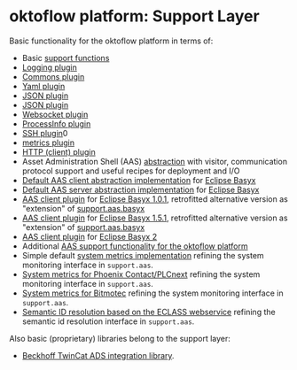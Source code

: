 # oktoflow platform: Support Layer

Basic functionality for the oktoflow platform in terms of:
  * Basic [support functions](support/README.md)
  * [Logging plugin](support.log-slf4j-simple/README.md)
  * [Commons plugin](support.commons-apache/README.md)
  * [Yaml plugin](support.yaml-snakeyaml/README.md)
  * [JSON plugin](support.json-jackson/README.md)
  * [JSON plugin](support.rest-spark/README.md)
  * [Websocket plugin](support.websocket-websocket/README.md)
  * [ProcessInfo plugin](support.processInfo-oshi/README.md)
  * [SSH plugin](support.ssh-sshd/README.md)0
  * [metrics plugin](support.metrics-micrometer/README.md)
  * [HTTP (client) plugin](support.http-apache/README.md)
  * Asset Administration Shell (AAS) [abstraction](support.aas/README.md) with visitor, communication protocol support and useful recipes for deployment and I/O
  * [Default AAS client abstraction implementation](support.aas.basyx/README.md) for [Eclipse Basyx](https://www.eclipse.org/basyx/)
  * [Default AAS server abstraction implementation](support.aas.basyx.server/README.md) for [Eclipse Basyx](https://www.eclipse.org/basyx/)
  * [AAS client plugin](support.aas.basyx1_0/README.md) for [Eclipse Basyx 1.0.1](https://www.eclipse.org/basyx/), retrofitted alternative version as "extension" of [support.aas.basyx](support.aas.basyx/README.md)
  * [AAS client plugin](support.aas.basyx1_5/README.md) for [Eclipse Basyx 1.5.1](https://www.eclipse.org/basyx/), retrofitted alternative version as "extension" of [support.aas.basyx](support.aas.basyx/README.md)
  * [AAS client plugin](support.aas.basyx2/README.md) for [Eclipse Basyx 2](https://www.eclipse.org/basyx/)
  * Additional [AAS support functionality for the oktoflow platform](support.iip-aas/README.md)
  * Simple default [system metrics implementation](support.dfltSysMetrics/README.md) refining the system monitoring interface in `support.aas`.
  * [System metrics for Phoenix Contact/PLCnext](support.sysMetrics.plcnext/README.md) refining the system monitoring interface in `support.aas`.
  * [System metrics for Bitmotec](support.sysMetrics.bitmotec/README.md) refining the system monitoring interface in `support.aas`.
  * [Semantic ID resolution based on the ECLASS webservice](support.semanticId.eclass/README.md) refining the semantic id resolution interface in `support.aas`.
  
Also basic (proprietary) libraries belong to the support layer:  
  * [Beckhoff TwinCat ADS integration library](support/libs.ads/README.md).